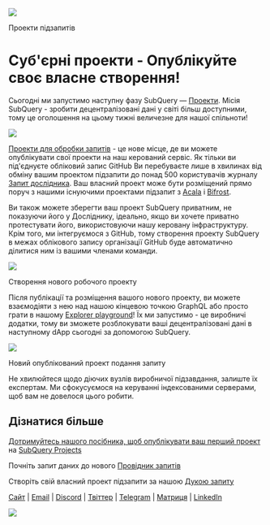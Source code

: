 ![](https://miro.medium.com/max/1400/0*Jhkt10DyMiptFocJ)

Проекти підзапитів

# Суб'єрні проекти - Опублікуйте своє власне створення!


Сьогодні ми запустимо наступну фазу SubQuery — [Проекти](https://project.subquery.network). Місія SubQuery - зробити децентралізовані дані у світі більш доступними, тому це оголошення на цьому тижні величезне для нашої спільноти!



![](https://miro.medium.com/max/464/0*FTsLOuy0A4cWEwcp)

[Проекти для обробки запитів](https://project.subquery.network) - це нове місце, де ви можете опублікувати свої проекти на наш керований сервіс. Як тільки ви під'єднуєте обліковий запис GitHub Ви перебуваєте лише в хвилинах від обміну вашим проектом підзапити до понад 500 користувачів журналу [Запит дослідника](https://explorer.subquery.network/). Ваш власний проект може бути розміщений прямо поруч з нашими існуючими проектами підзапит з [Acala](https://explorer.subquery.network/subquery/OnFinality-io/acala-subql) і [Bifrost](https://explorer.subquery.network/subquery/bifrost-finance/subql).

Ви також можете зберегти ваш проект SubQuery приватним, не показуючи його у Досліднику, ідеально, якщо ви хочете приватно протестувати його, використовуючи нашу керовану інфраструктуру. Крім того, ми інтегруємося з GitHub, тому створення проекту SubQuery в межах облікового запису організації GitHub буде автоматично ділитися ним із вашими членами команди.



![](https://miro.medium.com/max/1400/1*IupCbHA6aaal26sYbK-Hbw.png)

Створення нового робочого проекту

Після публікації та розміщення вашого нового проекту, ви можете взаємодіяти з нею над нашою кінцевою точкою GraphQL або просто грати в нашому [Explorer playground](https://explorer.subquery.network/)! Їх ми запустимо - це виробничі додатки, тому ви зможете розблокувати ваші децентралізовані дані в наступному dApp сьогодні за допомогою SubQuery.



![](https://miro.medium.com/max/1400/1*Re6uHuy05UzWttfWQBM6hg.png)

Новий опублікований проект подання запиту

Не хвилюйтеся щодо діючих вузлів виробничої підзавдання, залиште їх експертам. Ми сфокусуємося на керуванні індексованими серверами, щоб вам не довелося цього робити.

## Дізнатися більше

[Дотримуйтесь нашого посібника, щоб опублікувати ваш перший проект](https://doc.subquery.network/publish/publish.html) на [SubQuery Projects](https://project.subquery.network)

Почніть запит даних до нового [Провідник запитів](https://explorer.subquery.network/)

Створіть свій власний проект підзапити за нашою [Дукою запиту](https://doc.subquery.network/)

[Сайт](https://subquery.network/) | [Email](mailto:hello@subquery.network) | [Discord](https://discord.com/invite/78zg8aBSMG) | [Твіттер](https://twitter.com/subquerynetwork) | [Telegram](https://t.me/subquerynetwork) | [Матриця](https://matrix.to/#/#subquery:matrix.org) | [LinkedIn](https://www.linkedin.com/company/subquery)

![](https://miro.medium.com/max/1400/0*4Yetj66AO5gHV2rt)